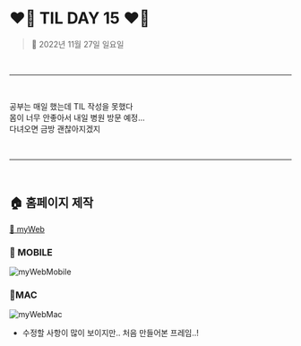 # ❤️‍🔥 **TIL DAY 15** ❤️‍🔥

> 📆 2022년 11월 27일 일요일

<br>

---

<br>

공부는 매일 했는데 TIL 작성을 못했다 <br>
몸이 너무 안좋아서 내일 병원 방문 예정... <br>
다녀오면 금방 괜찮아지겠지 <br>

<br>

---

<br>

## 🏠 홈페이지 제작

[🔗 myWeb](https://nostaljian.github.io/Web/myWeb.html)

### 📍 MOBILE

![myWebMobile](/IMAGE/myWebP.gif)

### 📍MAC

![myWebMac](/IMAGE/myWebC.gif)

- 수정할 사항이 많이 보이지만.. 처음 만들어본 프레임..!

<!-- END -->